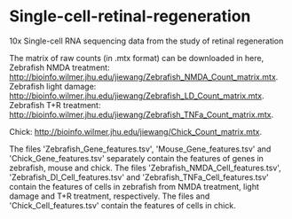 # Single-cell-retinal-regeneration
10x Single-cell RNA sequencing data from the study of retinal regeneration

The matrix of raw counts (in .mtx format) can be downloaded in here, 
Zebrafish NMDA treatment: http://bioinfo.wilmer.jhu.edu/jiewang/Zebrafish_NMDA_Count_matrix.mtx.
Zebrafish light damage: http://bioinfo.wilmer.jhu.edu/jiewang/Zebrafish_LD_Count_matrix.mtx.
Zebrafish T+R treatment: http://bioinfo.wilmer.jhu.edu/jiewang/Zebrafish_TNFa_Count_matrix.mtx.

Chick: http://bioinfo.wilmer.jhu.edu/jiewang/Chick_Count_matrix.mtx.

The files 'Zebrafish_Gene_features.tsv', 'Mouse_Gene_features.tsv' and 'Chick_Gene_features.tsv' separately contain the features of genes in zebrafish, mouse and chick. 
The files 'Zebrafish_NMDA_Cell_features.tsv', 'Zebrafish_Dl_Cell_features.tsv' and 'Zebrafish_TNFa_Cell_features.tsv' contain the features of cells in zebrafish from NMDA treatment, light damage and T+R treatment, respectively. 
The files and 'Chick_Cell_features.tsv' contain the features of cells in chick. 
